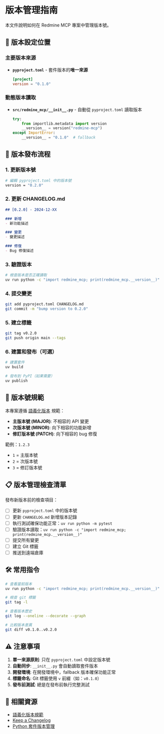 # 版本管理指南

本文件說明如何在 Redmine MCP 專案中管理版本號。

## 📍 版本設定位置

### 主要版本來源
- **`pyproject.toml`** - 套件版本的**唯一來源**
  ```toml
  [project]
  version = "0.1.0"
  ```

### 動態版本讀取
- **`src/redmine_mcp/__init__.py`** - 自動從 `pyproject.toml` 讀取版本
  ```python
  try:
      from importlib.metadata import version
      __version__ = version("redmine-mcp")
  except ImportError:
      __version__ = "0.1.0"  # fallback
  ```

## 🔄 版本發布流程

### 1. 更新版本號
```bash
# 編輯 pyproject.toml 中的版本號
version = "0.2.0"
```

### 2. 更新 CHANGELOG.md
```markdown
## [0.2.0] - 2024-12-XX

### 新增
- 新功能描述

### 變更
- 變更描述

### 修復
- Bug 修復描述
```

### 3. 驗證版本
```bash
# 檢查版本是否正確讀取
uv run python -c "import redmine_mcp; print(redmine_mcp.__version__)"
```

### 4. 提交變更
```bash
git add pyproject.toml CHANGELOG.md
git commit -m "bump version to 0.2.0"
```

### 5. 建立標籤
```bash
git tag v0.2.0
git push origin main --tags
```

### 6. 建置和發布（可選）
```bash
# 建置套件
uv build

# 發布到 PyPI（如果需要）
uv publish
```

## 🎯 版本號規範

本專案遵循 [語義化版本](https://semver.org/lang/zh-TW/) 規範：

- **主版本號 (MAJOR)**: 不相容的 API 變更
- **次版本號 (MINOR)**: 向下相容的功能新增
- **修訂版本號 (PATCH)**: 向下相容的 bug 修復

範例：`1.2.3`
- `1` = 主版本號
- `2` = 次版本號  
- `3` = 修訂版本號

## 📋 版本管理檢查清單

發布新版本前的檢查項目：

- [ ] 更新 `pyproject.toml` 中的版本號
- [ ] 更新 `CHANGELOG.md` 新增版本記錄
- [ ] 執行測試確保功能正常：`uv run python -m pytest`
- [ ] 驗證版本讀取：`uv run python -c "import redmine_mcp; print(redmine_mcp.__version__)"`
- [ ] 提交所有變更
- [ ] 建立 Git 標籤
- [ ] 推送到遠端倉庫

## 🛠️ 常用指令

```bash
# 查看當前版本
uv run python -c "import redmine_mcp; print(redmine_mcp.__version__)"

# 檢查 git 標籤
git tag -l

# 查看版本歷史
git log --oneline --decorate --graph

# 比較版本差異
git diff v0.1.0..v0.2.0
```

## ⚠️ 注意事項

1. **單一來源原則**: 只在 `pyproject.toml` 中設定版本號
2. **自動同步**: `__init__.py` 會自動讀取套件版本
3. **開發環境**: 在開發環境中，fallback 版本確保功能正常
4. **標籤命名**: Git 標籤使用 `v` 前綴（如：`v0.1.0`）
5. **發布前測試**: 總是在發布前執行完整測試

## 🔗 相關資源

- [語義化版本規範](https://semver.org/lang/zh-TW/)
- [Keep a Changelog](https://keepachangelog.com/zh-TW/)
- [Python 套件版本管理](https://packaging.python.org/guides/single-sourcing-package-version/)